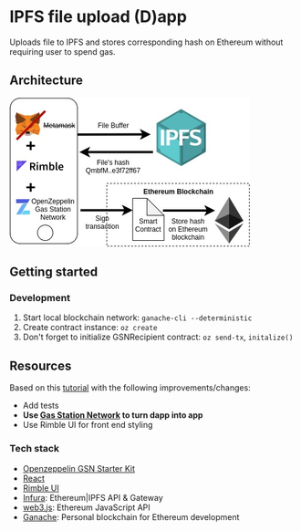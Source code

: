 # IPFS file upload (D)app
Uploads file to IPFS and stores corresponding hash on Ethereum without requiring user to spend gas.

## Architecture
![Diagram](./img/diagram.jpg)
## Getting started


### Development
1. Start local blockchain network: `ganache-cli --deterministic`
2. Create contract instance: `oz create`
3. Don't forget to initialize GSNRecipient contract: `oz send-tx`, `initalize()`

## Resources
Based on this [tutorial](https://www.freecodecamp.org/news/hands-on-get-started-with-infura-and-ipfs-on-ethereum-b63635142af0/)
with the following improvements/changes:
- Add tests
- **Use [Gas Station Network](https://gsn.openzeppelin.com/) to turn dapp into app**
- Use Rimble UI for front end styling

### Tech stack
- [Openzeppelin GSN Starter Kit](https://docs.openzeppelin.com/starter-kits/2.3/gsnkit)
- [React](https://reactjs.org/)
- [Rimble UI](https://rimble.consensys.design/)
- [Infura](https://infura.io/): Ethereum|IPFS API & Gateway
- [web3.js](https://github.com/ethereum/web3.js/): Ethereum JavaScript API
- [Ganache](https://github.com/trufflesuite/ganache): Personal blockchain for Ethereum development

